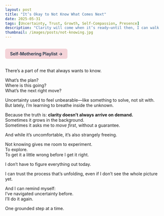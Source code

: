 ```yaml
---
layout: post
title: "It’s Okay to Not Know What Comes Next"
date: 2025-05-31
tags: [Uncertainty, Trust, Growth, Self-Compassion, Presence]
description: "Clarity will come when it’s ready—until then, I can walk without a map."
thumbnail: /images/posts/not-knowing.jpg
---
```


<a href="https://music.youtube.com/playlist?list=PLuO5E1rh5RqIzePJeOjdXo62gwnYJ748_&si=NvtF0mzI9Sx2IoPu&shuffle=1" 
   target="_blank" 
   class="back-button"
   style="display:inline-block; margin: 1rem auto; background-color: #F4D3D8; color: #1A2D41; padding: 0.5rem 1rem; border-radius: 6px; font-weight: 600; text-decoration: none;">
  Self‑Mothering Playlist →
</a>

There’s a part of me that always wants to know.

What’s the plan?  
Where is this going?  
What’s the next right move?

Uncertainty used to feel unbearable—like something to solve, not sit with. But lately, I’m learning to breathe inside the unknown.

Because the truth is: **clarity doesn’t always arrive on demand.**  
Sometimes it grows in the background.  
Sometimes it asks me to *move first*, without a guarantee.

And while it’s uncomfortable, it’s also strangely freeing.

Not knowing gives me room to experiment.  
To explore.  
To get it a little wrong before I get it right.

I don’t have to figure everything out today.

I can trust the process that’s unfolding, even if I don’t see the whole picture yet.

And I can remind myself:  
I’ve navigated uncertainty before.  
I’ll do it again.

One grounded step at a time.

